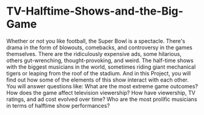 # TV-Halftime-Shows-and-the-Big-Game
Whether or not you like football, the Super Bowl is a spectacle. There's drama in the form of blowouts, comebacks, and controversy in the games themselves. There are the ridiculously expensive ads, some hilarious, others gut-wrenching, thought-provoking, and weird. The half-time shows with the biggest musicians in the world, sometimes riding giant mechanical tigers or leaping from the roof of the stadium. And in this Project, you will find out how some of the elements of this show interact with each other. You will answer questions like:  What are the most extreme game outcomes? How does the game affect television viewership? How have viewership, TV ratings, and ad cost evolved over time? Who are the most prolific musicians in terms of halftime show performances?

